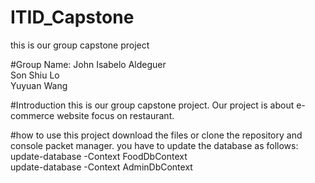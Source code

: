 # ITID_Capstone
this is our group capstone project

#Group Name:
John Isabelo Aldeguer<br>
Son Shiu Lo<br>
Yuyuan Wang<br>

#Introduction
this is our group capstone project. Our project is about e-commerce website focus on restaurant.

#how to use this project
download the files or clone the repository and console packet manager. you have to update the database as follows:
<br>update-database -Context FoodDbContext
<br>update-database -Context AdminDbContext
